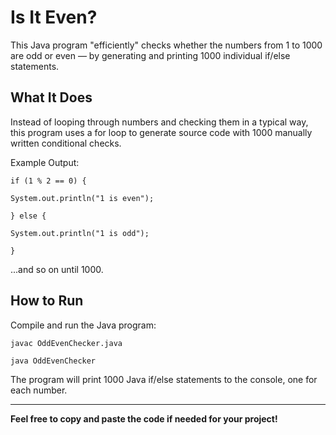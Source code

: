 # Is It Even?

This Java program "efficiently" checks whether the numbers from 1 to 1000 are odd or even — by generating and printing 1000 individual if/else statements.

## What It Does

Instead of looping through numbers and checking them in a typical way, this program uses a for loop to generate source code with 1000 manually written conditional checks.

Example Output:

    if (1 % 2 == 0) {

    System.out.println("1 is even");

    } else {

    System.out.println("1 is odd");
    
    }

...and so on until 1000.

## How to Run

Compile and run the Java program:

`javac OddEvenChecker.java`

`java OddEvenChecker`

The program will print 1000 Java if/else statements to the console, one for each number.

---
**Feel free to copy and paste the code if needed for your project!**

